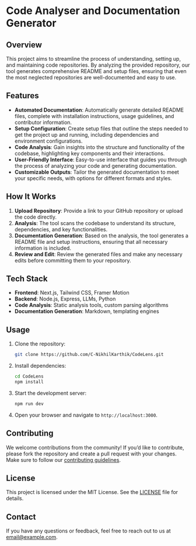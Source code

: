 # Code Analyser and Documentation Generator

## Overview

This project aims to streamline the process of understanding, setting up, and maintaining code repositories. By analyzing the provided repository, our tool generates comprehensive README and setup files, ensuring that even the most neglected repositories are well-documented and easy to use.

## Features

- **Automated Documentation**: Automatically generate detailed README files, complete with installation instructions, usage guidelines, and contributor information.
- **Setup Configuration**: Create setup files that outline the steps needed to get the project up and running, including dependencies and environment configurations.
- **Code Analysis**: Gain insights into the structure and functionality of the codebase, highlighting key components and their interactions.
- **User-Friendly Interface**: Easy-to-use interface that guides you through the process of analyzing your code and generating documentation.
- **Customizable Outputs**: Tailor the generated documentation to meet your specific needs, with options for different formats and styles.

## How It Works

1. **Upload Repository**: Provide a link to your GitHub repository or upload the code directly.
2. **Analysis**: The tool scans the codebase to understand its structure, dependencies, and key functionalities.
3. **Documentation Generation**: Based on the analysis, the tool generates a README file and setup instructions, ensuring that all necessary information is included.
4. **Review and Edit**: Review the generated files and make any necessary edits before committing them to your repository.

## Tech Stack

- **Frontend**: Next.js, Tailwind CSS, Framer Motion
- **Backend**: Node.js, Express, LLMs, Python
- **Code Analysis**: Static analysis tools, custom parsing algorithms
- **Documentation Generation**: Markdown, templating engines

## Usage

1. Clone the repository:
    ```sh
    git clone https://github.com/C-NikhilKarthik/CodeLens.git
    ```
2. Install dependencies:
    ```sh
    cd CodeLens
    npm install
    ```
3. Start the development server:
    ```sh
    npm run dev
    ```
4. Open your browser and navigate to `http://localhost:3000`.

## Contributing

We welcome contributions from the community! If you’d like to contribute, please fork the repository and create a pull request with your changes. Make sure to follow our [contributing guidelines](CONTRIBUTING.md).

## License

This project is licensed under the MIT License. See the [LICENSE](LICENSE) file for details.

## Contact

If you have any questions or feedback, feel free to reach out to us at [email@example.com](mailto:nikhilkarthik241103@gmail.com).
